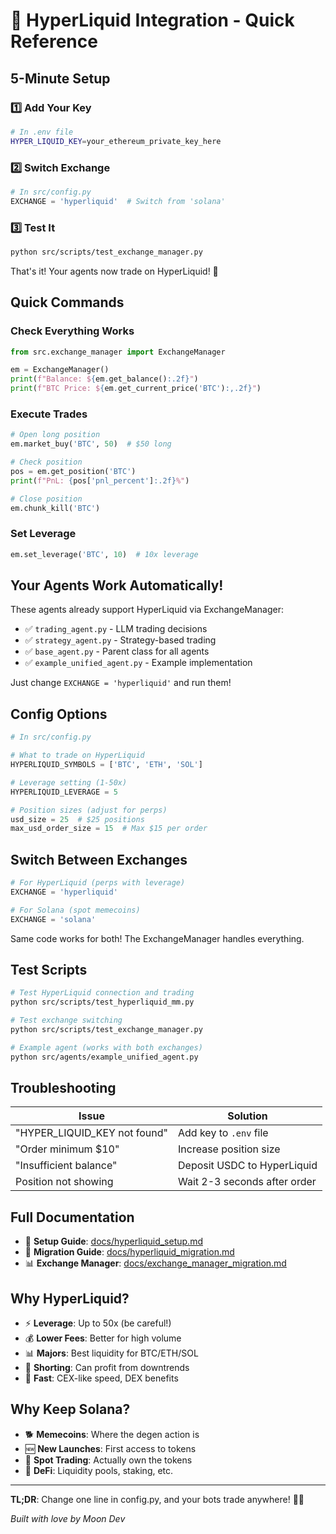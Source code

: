 # 🚀 HyperLiquid Integration - Quick Reference

## 5-Minute Setup

### 1️⃣ Add Your Key
```bash
# In .env file
HYPER_LIQUID_KEY=your_ethereum_private_key_here
```

### 2️⃣ Switch Exchange
```python
# In src/config.py
EXCHANGE = 'hyperliquid'  # Switch from 'solana'
```

### 3️⃣ Test It
```bash
python src/scripts/test_exchange_manager.py
```

That's it! Your agents now trade on HyperLiquid! 🎉

## Quick Commands

### Check Everything Works
```python
from src.exchange_manager import ExchangeManager

em = ExchangeManager()
print(f"Balance: ${em.get_balance():.2f}")
print(f"BTC Price: ${em.get_current_price('BTC'):,.2f}")
```

### Execute Trades
```python
# Open long position
em.market_buy('BTC', 50)  # $50 long

# Check position
pos = em.get_position('BTC')
print(f"PnL: {pos['pnl_percent']:.2f}%")

# Close position
em.chunk_kill('BTC')
```

### Set Leverage
```python
em.set_leverage('BTC', 10)  # 10x leverage
```

## Your Agents Work Automatically!

These agents already support HyperLiquid via ExchangeManager:
- ✅ `trading_agent.py` - LLM trading decisions
- ✅ `strategy_agent.py` - Strategy-based trading
- ✅ `base_agent.py` - Parent class for all agents
- ✅ `example_unified_agent.py` - Example implementation

Just change `EXCHANGE = 'hyperliquid'` and run them!

## Config Options

```python
# In src/config.py

# What to trade on HyperLiquid
HYPERLIQUID_SYMBOLS = ['BTC', 'ETH', 'SOL']

# Leverage setting (1-50x)
HYPERLIQUID_LEVERAGE = 5

# Position sizes (adjust for perps)
usd_size = 25  # $25 positions
max_usd_order_size = 15  # Max $15 per order
```

## Switch Between Exchanges

```python
# For HyperLiquid (perps with leverage)
EXCHANGE = 'hyperliquid'

# For Solana (spot memecoins)
EXCHANGE = 'solana'
```

Same code works for both! The ExchangeManager handles everything.

## Test Scripts

```bash
# Test HyperLiquid connection and trading
python src/scripts/test_hyperliquid_mm.py

# Test exchange switching
python src/scripts/test_exchange_manager.py

# Example agent (works with both exchanges)
python src/agents/example_unified_agent.py
```

## Troubleshooting

| Issue | Solution |
|-------|----------|
| "HYPER_LIQUID_KEY not found" | Add key to `.env` file |
| "Order minimum $10" | Increase position size |
| "Insufficient balance" | Deposit USDC to HyperLiquid |
| Position not showing | Wait 2-3 seconds after order |

## Full Documentation

- 📖 **Setup Guide**: [docs/hyperliquid_setup.md](docs/hyperliquid_setup.md)
- 🔄 **Migration Guide**: [docs/hyperliquid_migration.md](docs/hyperliquid_migration.md)
- 📊 **Exchange Manager**: [docs/exchange_manager_migration.md](docs/exchange_manager_migration.md)

## Why HyperLiquid?

- ⚡ **Leverage**: Up to 50x (be careful!)
- 💰 **Lower Fees**: Better for high volume
- 📊 **Majors**: Best liquidity for BTC/ETH/SOL
- 🔻 **Shorting**: Can profit from downtrends
- 🚀 **Fast**: CEX-like speed, DEX benefits

## Why Keep Solana?

- 🐕 **Memecoins**: Where the degen action is
- 🆕 **New Launches**: First access to tokens
- 💎 **Spot Trading**: Actually own the tokens
- 🌊 **DeFi**: Liquidity pools, staking, etc.

---

**TL;DR**: Change one line in config.py, and your bots trade anywhere! 🌙🚀

*Built with love by Moon Dev*